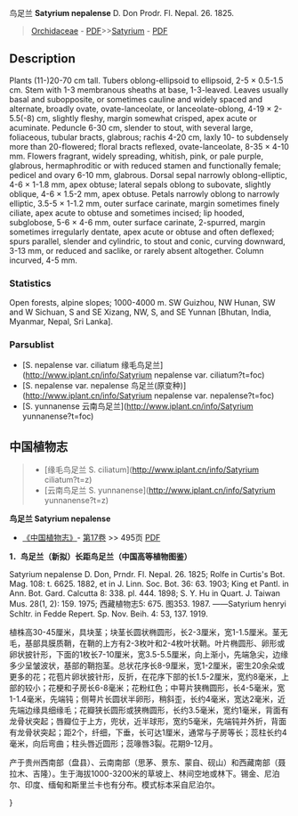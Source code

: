 鸟足兰 **Satyrium nepalense** D. Don Prodr. Fl. Nepal. 26. 1825.

> [Orchidaceae](http://www.iplant.cn/info/Orchidaceae?t=foc) - [PDF](http://www.iplant.cn/foc/pdf/Orchidaceae.pdf)>>[Satyrium](http://www.iplant.cn/info/Satyrium?t=foc) - [PDF](http://www.iplant.cn/foc/pdf/Satyrium.pdf)

## Description

Plants (11-)20-70 cm tall. Tubers oblong-ellipsoid to ellipsoid, 2-5 × 0.5-1.5 cm. Stem with 1-3 membranous sheaths at base, 1-3-leaved. Leaves usually basal and subopposite, or sometimes cauline and widely spaced and alternate, broadly ovate, ovate-lanceolate, or lanceolate-oblong, 4-19 × 2-5.5(-8) cm, slightly fleshy, margin somewhat crisped, apex acute or acuminate. Peduncle 6-30 cm, slender to stout, with several large, foliaceous, tubular bracts, glabrous; rachis 4-20 cm, laxly 10- to subdensely more than 20-flowered; floral bracts reflexed, ovate-lanceolate, 8-35 × 4-10 mm. Flowers fragrant, widely spreading, whitish, pink, or pale purple, glabrous, hermaphroditic or with reduced stamen and functionally female; pedicel and ovary 6-10 mm, glabrous. Dorsal sepal narrowly oblong-elliptic, 4-6 × 1-1.8 mm, apex obtuse; lateral sepals oblong to subovate, slightly oblique, 4-6 × 1.5-2 mm, apex obtuse. Petals narrowly oblong to narrowly elliptic, 3.5-5 × 1-1.2 mm, outer surface carinate, margin sometimes finely ciliate, apex acute to obtuse and sometimes incised; lip hooded, subglobose, 5-6 × 4-6 mm, outer surface carinate, 2-spurred, margin sometimes irregularly dentate, apex acute or obtuse and often deflexed; spurs parallel, slender and cylindric, to stout and conic, curving downward, 3-13 mm, or reduced and saclike, or rarely absent altogether. Column incurved, 4-5 mm.

### Statistics
Open forests, alpine slopes; 1000-4000 m. SW Guizhou, NW Hunan, SW and W Sichuan, S and SE Xizang, NW, S, and SE Yunnan [Bhutan, India, Myanmar, Nepal, Sri Lanka].



### Parsublist

* [S.  nepalense var. ciliatum  缘毛鸟足兰](http://www.iplant.cn/info/Satyrium nepalense var. ciliatum?t=foc)
* [S.  nepalense var. nepalense  鸟足兰(原变种)](http://www.iplant.cn/info/Satyrium nepalense var. nepalense?t=foc)
* [S.  yunnanense  云南鸟足兰](http://www.iplant.cn/info/Satyrium yunnanense?t=foc)

## 中国植物志

> * [缘毛鸟足兰  S.  ciliatum](http://www.iplant.cn/info/Satyrium ciliatum?t=z)
> * [云南鸟足兰  S.  yunnanense](http://www.iplant.cn/info/Satyrium yunnanense?t=z)


**鸟足兰 Satyrium nepalense**

* [《中国植物志》](http://www.iplant.cn/frps)- [第17卷](http://www.iplant.cn/frps/vol/17) >> 495页 [PDF](http://www.iplant.cn/frps/pdf/17/495.pdf)

**1．鸟足兰（新拟）长距鸟足兰（中国高等植物图鉴）**

Satyrium nepalense D. Don, Prndr. Fl. Nepal. 26. 1825; Rolfe in Curtis's Bot. Mag. 108: t. 6625. 1882, et in J. Linn. Soc. Bot. 36: 63. 1903; King et Pantl. in Ann. Bot. Gard. Calcutta 8: 338. pl. 444. 1898; S. Y. Hu in Quart. J. Taiwan Mus. 28(1, 2): 159. 1975; 西藏植物志5: 675. 图353. 1987. ——Satyrium henryi Schltr. in Fedde Repert. Sp. Nov. Beih. 4: 53, 137. 1919.

植株高30-45厘米，具块茎；块茎长圆状椭圆形，长2-3厘米，宽1-1.5厘米。茎无毛，基部具膜质鞘，在鞘的上方有2-3枚叶和2-4枚叶状鞘。叶片椭圆形、卵形或卵状披针形，下面的1枚长7-10厘米，宽3.5-5.5厘米，向上渐小，先端急尖，边缘多少呈皱波状，基部的鞘抱茎。总状花序长8-9厘米，宽1-2厘米，密生20余朵或更多的花；花苞片卵状披针形，反折，在花序下部的长1.5-2厘米，宽约8毫米，上部的较小；花梗和子房长6-8毫米；花粉红色；中萼片狭椭圆形，长4-5毫米，宽1-1.4毫米，先端钝；侧萼片长圆状半卵形，稍斜歪，长约4毫米，宽达2毫米，近先端边缘具细缘毛；花瓣狭长圆形或狭椭圆形，长约3.5毫米，宽约1毫米，背面有龙骨状突起；唇瓣位于上方，兜状，近半球形，宽约5毫米，先端钝并外折，背面有龙骨状突起；距2个，纤细，下垂，长可达1厘米，通常与子房等长；蕊柱长约4毫米，向后弯曲；柱头唇近圆形；蕊喙唇3裂。花期9-12月。

产于贵州西南部（盘县）、云南南部（思茅、景东、蒙自、砚山）和西藏南部（聂拉木、吉隆）。生于海拔1000-3200米的草坡上、林间空地或林下。锡金、尼泊尔、印度、缅甸和斯里兰卡也有分布。模式标本采自尼泊尔。



}